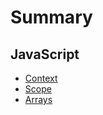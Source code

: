 # Summary
## JavaScript
  * [Context](javascript/Context.md)
  * [Scope](javascript/Scope.md)
  * [Arrays](javascript/Arrays.md)